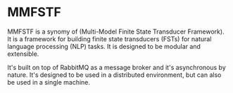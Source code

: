 # MMFSTF

MMFSTF is a synomy of (Multi-Model Finite State Transducer Framework). It is a framework for building finite state transducers (FSTs) for natural language processing (NLP) tasks. It is designed to be modular and extensible. 

It's built on top of RabbitMQ as a message broker and it's asynchronous by nature. It's designed to be used in a distributed environment, but can also be used in a single machine.
